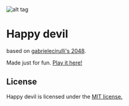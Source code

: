   ![alt tag](http://dewmal.github.io/happy-devil/img/12.png) 
# Happy devil
based on [gabrielecirulli's 2048](https://github.com/gabrielecirulli/2048).

Made just for fun. [Play it here!](http://dewmal.github.io/happy-devil/)


## License
Happy devil is licensed under the [MIT license.](https://github.com/gabrielecirulli/2048/blob/master/LICENSE.txt)

